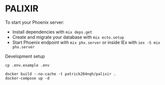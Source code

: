# PALIXIR

To start your Phoenix server:

  * Install dependencies with `mix deps.get`
  * Create and migrate your database with `mix ecto.setup`
  * Start Phoenix endpoint with `mix phx.server` or inside IEx with `iex -S mix phx.server`

Development setup

```
cp .env.example .env

docker build --no-cache -t patrick204nqh/palixir .
docker-compose up -d
```